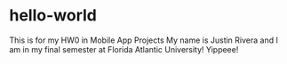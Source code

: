 # hello-world
This is for my HW0 in Mobile App Projects
My name is Justin Rivera and I am in my final semester at Florida Atlantic University! Yippeee!
